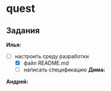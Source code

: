# quest

## Задания

**Илья:**

- [ ] настроить среду разработки
  - [X] файл README.md
  - [ ] написать спецификацию
**Дима:**

**Андрей:**